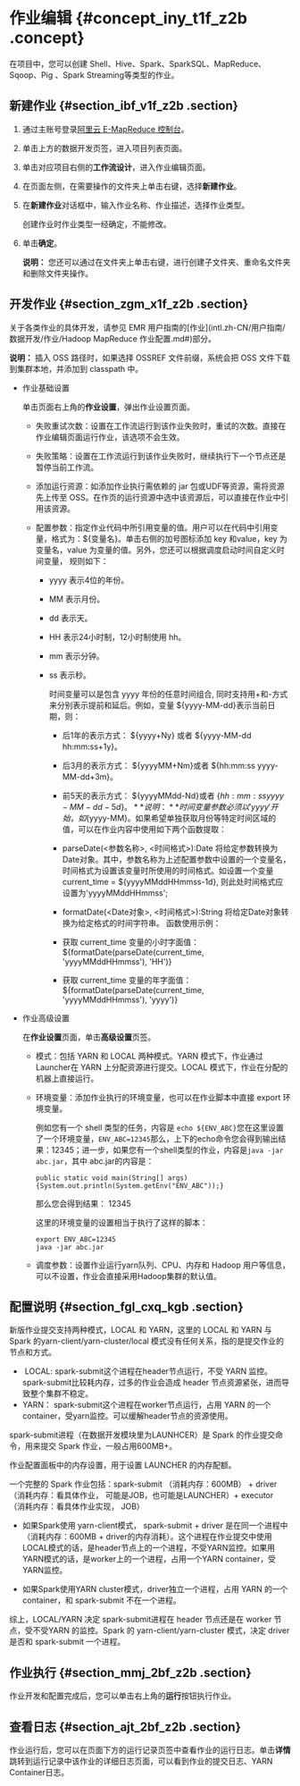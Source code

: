 # 作业编辑 {#concept_iny_t1f_z2b .concept}

在项目中，您可以创建 Shell、Hive、Spark、SparkSQL、MapReduce、Sqoop、Pig 、Spark Streaming等类型的作业。

## 新建作业 {#section_ibf_v1f_z2b .section}

1.  通过主账号登录[阿里云 E-MapReduce 控制台](https://emr.console.aliyun.com/console)。
2.  单击上方的数据开发页签，进入项目列表页面。
3.  单击对应项目右侧的**工作流设计**，进入作业编辑页面。
4.  在页面左侧，在需要操作的文件夹上单击右键，选择**新建作业**。
5.  在**新建作业**对话框中，输入作业名称、作业描述，选择作业类型。

    创建作业时作业类型一经确定，不能修改。

6.  单击**确定**。

    **说明：** 您还可以通过在文件夹上单击右键，进行创建子文件夹、重命名文件夹和删除文件夹操作。


## 开发作业 {#section_zgm_x1f_z2b .section}

关于各类作业的具体开发，请参见 EMR 用户指南的[作业](intl.zh-CN/用户指南/数据开发/作业/Hadoop MapReduce 作业配置.md#)部分。

**说明：** 插入 OSS 路径时，如果选择 OSSREF 文件前缀，系统会把 OSS 文件下载到集群本地，并添加到 classpath 中。

-   作业基础设置

    单击页面右上角的**作业设置**，弹出作业设置页面。

    -   失败重试次数：设置在工作流运行到该作业失败时，重试的次数。直接在作业编辑页面运行作业，该选项不会生效。
    -   失败策略：设置在工作流运行到该作业失败时，继续执行下一个节点还是暂停当前工作流。
    -   添加运行资源：如添加作业执行需依赖的 jar 包或UDF等资源，需将资源先上传至 OSS。在作页的运行资源中选中该资源后，可以直接在作业中引用该资源。
    -   配置参数：指定作业代码中所引用变量的值。用户可以在代码中引用变量，格式为：$\{变量名\}。单击右侧的加号图标添加 key 和value，key 为变量名，value 为变量的值。另外，您还可以根据调度启动时间自定义时间变量， 规则如下：

        -   yyyy 表示4位的年份。
        -   MM 表示月份。
        -   dd 表示天。
        -   HH 表示24小时制，12小时制使用 hh。
        -   mm 表示分钟。
        -   ss 表示秒。

            时间变量可以是包含 yyyy 年份的任意时间组合, 同时支持用+和-方式来分别表示提前和延后。例如，变量 $\{yyyy-MM-dd\}表示当前日期，则：

            -   后1年的表示方式： $\{yyyy+Ny\} 或者 $\{yyyy-MM-dd hh:mm:ss+1y\}。
            -   后3月的表示方式： $\{yyyyMM+Nm\}或者 $\{hh:mm:ss yyyy-MM-dd+3m\}。
            -   前5天的表示方式： $\{yyyyMMdd-Nd\}或者 $\{hh:mm:ss yyyy-MM-dd-5d\}。
            **说明：** 时间变量参数必须以'yyyy'开始，如$\{yyyy-MM\}。如果希望单独获取月份等特定时间区域的值，可以在作业内容中使用如下两个函数提取：

            -   parseDate\(<参数名称\>, <时间格式\>\):Date 将给定参数转换为Date对象。其中，参数名称为上述配置参数中设置的一个变量名，时间格式为设置该变量时所使用的时间格式。如设置一个变量 current\_time = $\{yyyyMMddHHmmss-1d\}, 则此处时间格式应设置为'yyyyMMddHHmmss';
            -   formatDate\(<Date对象\>, <时间格式\>\):String 将给定Date对象转换为给定格式的时间字符串。
            函数使用示例：

            -   获取 current\_time 变量的小时字面值：$\{formatDate\(parseDate\(current\_time, 'yyyyMMddHHmmss'\), 'HH'\)\}
            -   获取 current\_time 变量的年字面值：$\{formatDate\(parseDate\(current\_time, 'yyyyMMddHHmmss'\), 'yyyy'\)\}
-   作业高级设置

    在**作业设置**页面，单击**高级设置**页签。

    -   模式：包括 YARN 和 LOCAL 两种模式。YARN 模式下，作业通过 Launcher在 YARN 上分配资源进行提交。LOCAL 模式下，作业在分配的机器上直接运行。
    -   环境变量：添加作业执行的环境变量，也可以在作业脚本中直接 export 环境变量。

        例如您有一个 shell 类型的任务，内容是 `echo ${ENV_ABC}`您在这里设置了一个环境变量，`ENV_ABC=12345`那么，上下的echo命令您会得到输出结果：12345；进一步，如果您有一个shell类型的作业，内容是`java -jar abc.jar`，其中 abc.jar的内容是：

        ```
        public static void main(String[] args) {System.out.println(System.getEnv("ENV_ABC"));}
        ```

        那么您会得到结果： 12345

        这里的环境变量的设置相当于执行了这样的脚本：

        ```
        export ENV_ABC=12345
        java -jar abc.jar
        ```

    -   调度参数：设置作业运行yarn队列、CPU、内存和 Hadoop 用户等信息，可以不设置，作业会直接采用Hadoop集群的默认值。

## 配置说明 {#section_fgl_cxq_kgb .section}

新版作业提交支持两种模式，LOCAL 和 YARN，这里的 LOCAL 和 YARN 与 Spark 的yarn-client/yarn-cluster/local 模式没有任何关系，指的是提交作业的节点和方式。

-    LOCAL: spark-submit这个进程在header节点运行，不受 YARN 监控。spark-submit比较耗内存，过多的作业会造成 header 节点资源紧张，进而导致整个集群不稳定。
-   YARN： spark-submit这个进程在worker节点运行，占用 YARN 的一个container，受yarn监控。可以缓解header节点的资源使用。

spark-submit进程（在数据开发模块里为LAUNHCER）是 Spark 的作业提交命令，用来提交 Spark 作业，一般占用600MB+。

作业配置面板中的内存设置，用于设置 LAUNCHER 的内存配额。

一个完整的 Spark 作业包括：spark-submit （消耗内存：600MB） + driver（消耗内存：看具体作业， 可能是JOB，也可能是LAUNCHER）+ executor （消耗内存：看具体作业实现， JOB）

-   如果Spark使用 yarn-client模式， spark-submit + driver 是在同一个进程中（消耗内存：600MB + driver的内存消耗）。这个进程在作业提交中使用LOCAL模式的话，是header节点上的一个进程，不受YARN监控。如果用YARN模式的话，是worker上的一个进程，占用一个YARN container，受YARN监控。

-   如果Spark使用YARN cluster模式，driver独立一个进程，占用 YARN 的一个container，和 spark-submit 不在一个进程。


综上，LOCAL/YARN 决定 spark-submit进程在 header 节点还是在 worker 节点，受不受YARN 的监控。Spark 的 yarn-client/yarn-cluster 模式，决定 driver 是否和 spark-submit 一个进程。

## 作业执行 {#section_mmj_2bf_z2b .section}

作业开发和配置完成后，您可以单击右上角的**运行**按钮执行作业。

## 查看日志 {#section_ajt_2bf_z2b .section}

作业运行后，您可以在页面下方的运行记录页签中查看作业的运行日志。单击**详情**跳转到运行记录中该作业的详细日志页面，可以看到作业的提交日志、YARN Container日志。

